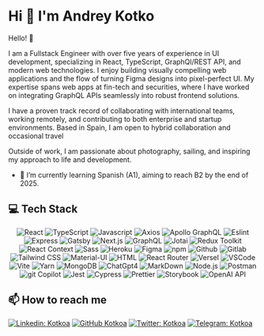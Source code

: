 # Hi 👋 I'm Andrey Kotko

<!-- [![Typing SVG](<https://readme-typing-svg.demolab.com?font=Fira+Code&pause=1000&color=49F715&random=false&width=435&lines=Lorem+ipsum+dolor+amet...;Frontend+(React)+Developer;6%2B+years+experience+UI+development>)](https://git.io/typing-svg) -->

Hello! 👋

I am a Fullstack Engineer with over five years of experience in UI development, specializing in React, TypeScript, GraphQl/REST API, and modern web technologies. I enjoy building visually compelling web applications and the flow of turning Figma designs into pixel-perfect UI. My expertise spans web apps at fin-tech and securities, where I have worked on integrating GraphQL APIs seamlessly into robust frontend solutions.

I have a proven track record of collaborating with international teams, working remotely, and contributing to both enterprise and startup environments. Based in Spain, I am open to hybrid collaboration and occasional travel

Outside of work, I am passionate about photography, sailing, and inspiring my approach to life and development.

- 🌱 I’m currently learning Spanish (A1), aiming to reach B2 by the end of 2025.

## 💻 Tech Stack

<div align="center">
<img alt="React" src="https://ziadoua.github.io/m3-Markdown-Badges/badges/React/react3.svg" />
<img alt="TypeScript" src="https://ziadoua.github.io/m3-Markdown-Badges/badges/TypeScript/typescript3.svg" />
<img alt="Javascript" src="https://ziadoua.github.io/m3-Markdown-Badges/badges/Javascript/javascript3.svg">
<img alt="Axios" src="https://ziadoua.github.io/m3-Markdown-Badges/badges/Axios/axios2.svg">
<img alt="Apollo GraphQL" src="https://ziadoua.github.io/m3-Markdown-Badges/badges/ApolloGraphQL/apollographql3.svg" />
<img alt="Eslint" src="https://ziadoua.github.io/m3-Markdown-Badges/badges/ESLint/eslint3.svg" />
<img alt="Express" src="https://ziadoua.github.io/m3-Markdown-Badges/badges/Express/express3.svg" />
<img alt="Gatsby" src="https://ziadoua.github.io/m3-Markdown-Badges/badges/Gatsby/gatsby3.svg">
<img alt="Next.js" src="https://ziadoua.github.io/m3-Markdown-Badges/badges/NextJS/nextjs3.svg" />
<img alt="GraphQL" src="https://ziadoua.github.io/m3-Markdown-Badges/badges/GraphQL/graphql3.svg" />
<img alt="Jotai" src="https://img.shields.io/badge/jotai-d4a9a9?style=for-the-badge&logo=jotai&logoColor=2f3099" />
<img alt="Redux Toolkit" src="https://ziadoua.github.io/m3-Markdown-Badges/badges/Redux/redux3.svg" />
<img alt="React Context" src="https://img.shields.io/badge/react_context-61dafb?style=for-the-badge&logo=react&logoColor=2f3077" />
<img alt="Sass" src="https://ziadoua.github.io/m3-Markdown-Badges/badges/Sass/sass3.svg">
<img alt="Heroku" src="https://ziadoua.github.io/m3-Markdown-Badges/badges/Heroku/heroku2.svg">
<img alt="Figma" src="https://ziadoua.github.io/m3-Markdown-Badges/badges/Figma/figma3.svg" />
<img alt="npm" src="https://ziadoua.github.io/m3-Markdown-Badges/badges/npm/npm2.svg" />
<img alt="Github" src="https://ziadoua.github.io/m3-Markdown-Badges/badges/Github/github3.svg" />
<img alt="Gitlab" src="https://img.shields.io/badge/gitlab-efb7a3?style=for-the-badge&logo=gitlab&logoColor=2f3066" />
<img alt="Tailwind CSS" src="https://ziadoua.github.io/m3-Markdown-Badges/badges/TailwindCSS/tailwindcss3.svg">
<img alt="Material-UI" src="https://img.shields.io/badge/Material--UI-c0ebff?style=for-the-badge&logo=mui&logoColor=2f3022"  />
<img alt="HTML" src="https://ziadoua.github.io/m3-Markdown-Badges/badges/HTML/html3.svg">
<img alt="React Router" src="https://img.shields.io/badge/react_router-d5a1a1?style=for-the-badge&logo=react-router&logoColor=2f3088" />
<img alt="Versel" src="https://ziadoua.github.io/m3-Markdown-Badges/badges/Vercel/vercel3.svg">
<img alt="VSCode" src="https://ziadoua.github.io/m3-Markdown-Badges/badges/VisualStudioCode/visualstudiocode3.svg">
<img alt="Vite" src="https://ziadoua.github.io/m3-Markdown-Badges/badges/ViteJS/vitejs3.svg" />
<img alt="Yarn" src="https://ziadoua.github.io/m3-Markdown-Badges/badges/Yarn/yarn3.svg">
<img alt="MongoDB" src="https://ziadoua.github.io/m3-Markdown-Badges/badges/MongoDB/mongodb3.svg">
<img alt="ChatGpt4" src="https://img.shields.io/badge/chatGPT-81a497?style=for-the-badge&logo=openai&logoColor=2f3033" />
<img alt="MarkDown" src="https://ziadoua.github.io/m3-Markdown-Badges/badges/Markdown/markdown3.svg">
<img alt="Node.js" src="https://ziadoua.github.io/m3-Markdown-Badges/badges/NodeJS/nodejs3.svg">
<img alt="Postman" src="https://ziadoua.github.io/m3-Markdown-Badges/badges/Postman/postman3.svg" />
<img alt="git Copilot" src="https://img.shields.io/badge/git_copilot-d4d4d4?style=for-the-badge&logo=github&logoColor=2f3010" />
<img alt="Jest" src="https://ziadoua.github.io/m3-Markdown-Badges/badges/Jest/jest2.svg">
<img alt="Cypress" src="https://img.shields.io/badge/cypress-9da37f?style=for-the-badge&logo=cypress&logoColor=2f3055" />
<img alt="Prettier" src="https://ziadoua.github.io/m3-Markdown-Badges/badges/Prettier/prettier2.svg" />
<img alt="Storybook" src="https://img.shields.io/badge/storybook-eca4c0?style=for-the-badge&logo=storybook&logoColor=2f3044" />
<img alt="OpenAI API" src="https://img.shields.io/badge/OpenAI_API-4B9CD3?style=for-the-badge&logo=openai&logoColor=white" />
</div>

## 📫 How to reach me

[![Linkedin: Kotkoa](https://img.shields.io/badge/-Kotkoa-black?style=flat-square&logo=Linkedin&logoColor=white&link=https://www.linkedin.com/in/kotkoa)](https://www.linkedin.com/in/kotkoa)
[![GitHub Kotkoa](https://img.shields.io/github/followers/Kotkoa?label=follow&style=social)](https://github.com/Kotkoa)
[![Twitter: Kotkoa](https://img.shields.io/twitter/follow/Kotkoa?style=social)](https://twitter.com/Kotkoa)
[![Telegram: Kotkoa](https://img.shields.io/badge/-Kotkoa-blue?style=flat-square&logo=Telegram&logoColor=white&link=https://t.me/Kotkoa)](https://t.me/Kotkoa)

<!--
**Kotkoa/kotkoa** is a ✨ _special_ ✨ repository because its `README.md` (this file) appears on your GitHub profile.

Here are some ideas to get you started:

- 🔭 I’m currently working on ...
- 👯 I’m looking to collaborate on ...
- 🤔 I’m looking for help with ...
- 💬 Ask me about ...
- 📫 How to reach me: ...
- 😄 Pronouns: ...
- ⚡ Fun fact: ...
  -->
